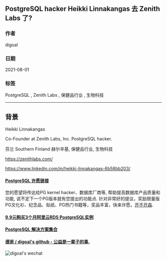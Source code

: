 ## PostgreSQL hacker Heikki Linnakangas 去 Zenith Labs 了?   
                
### 作者                
digoal                
                
### 日期                
2021-08-01                 
                
### 标签                
PostgreSQL , Zenith Labs , 保健品行业 , 生物科技               
                
----                
                
## 背景         
  
Heikki Linnakangas  
  
Co-Founder at Zenith Labs, Inc. PostgreSQL hacker.  
  
芬兰 Southern Finland 赫尔辛基, 保健品行业, 生物科技    
   
https://zenithlabs.com/  
  
https://www.linkedin.com/in/heikki-linnakangas-6b58bb203/  
  
    
  
#### [PostgreSQL 许愿链接](https://github.com/digoal/blog/issues/76 "269ac3d1c492e938c0191101c7238216")
您的愿望将传达给PG kernel hacker、数据库厂商等, 帮助提高数据库产品质量和功能, 说不定下一个PG版本就有您提出的功能点. 针对非常好的提议，奖励限量版PG文化衫、纪念品、贴纸、PG热门书籍等，奖品丰富，快来许愿。[开不开森](https://github.com/digoal/blog/issues/76 "269ac3d1c492e938c0191101c7238216").  
  
  
#### [9.9元购买3个月阿里云RDS PostgreSQL实例](https://www.aliyun.com/database/postgresqlactivity "57258f76c37864c6e6d23383d05714ea")
  
  
#### [PostgreSQL 解决方案集合](https://yq.aliyun.com/topic/118 "40cff096e9ed7122c512b35d8561d9c8")
  
  
#### [德哥 / digoal's github - 公益是一辈子的事.](https://github.com/digoal/blog/blob/master/README.md "22709685feb7cab07d30f30387f0a9ae")
  
  
![digoal's wechat](../pic/digoal_weixin.jpg "f7ad92eeba24523fd47a6e1a0e691b59")
  
